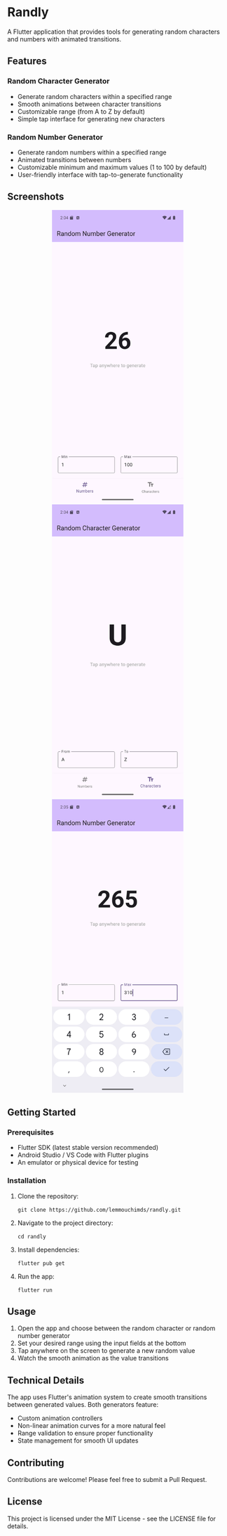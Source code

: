 # Randly

A Flutter application that provides tools for generating random characters and numbers with animated transitions.

## Features

### Random Character Generator
- Generate random characters within a specified range
- Smooth animations between character transitions
- Customizable range (from A to Z by default)
- Simple tap interface for generating new characters

### Random Number Generator
- Generate random numbers within a specified range
- Animated transitions between numbers
- Customizable minimum and maximum values (1 to 100 by default)
- User-friendly interface with tap-to-generate functionality

## Screenshots
<div align="center">
   <img src="screenshots/Screenshot_1742648649.png" alt="Randly App Screenshot" width="300"/>
   <img src="screenshots/Screenshot_1742648658.png" alt="Randly App Screenshot" width="300"/>
   <img src="screenshots/Screenshot_1742648714.png" alt="Randly App Screenshot" width="300"/>
</div>

## Getting Started

### Prerequisites
- Flutter SDK (latest stable version recommended)
- Android Studio / VS Code with Flutter plugins
- An emulator or physical device for testing

### Installation

1. Clone the repository:
   ```
   git clone https://github.com/lemmouchimds/randly.git
   ```

2. Navigate to the project directory:
   ```
   cd randly
   ```

3. Install dependencies:
   ```
   flutter pub get
   ```

4. Run the app:
   ```
   flutter run
   ```

## Usage

1. Open the app and choose between the random character or random number generator
2. Set your desired range using the input fields at the bottom
3. Tap anywhere on the screen to generate a new random value
4. Watch the smooth animation as the value transitions

## Technical Details

The app uses Flutter's animation system to create smooth transitions between generated values. Both generators feature:
- Custom animation controllers
- Non-linear animation curves for a more natural feel
- Range validation to ensure proper functionality
- State management for smooth UI updates

## Contributing

Contributions are welcome! Please feel free to submit a Pull Request.

## License

This project is licensed under the MIT License - see the LICENSE file for details.

